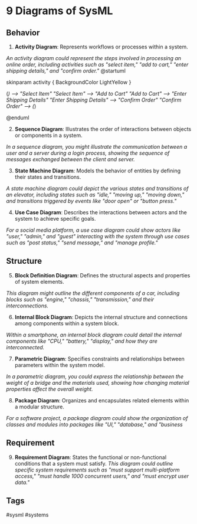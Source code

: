 # 9 Diagrams of SysML

## Behavior
1. **Activity Diagram**: Represents workflows or processes within a system.

*An activity diagram could represent the steps involved in processing an online order, including activities such as "select item," "add to cart," "enter shipping details," and "confirm order."*
@startuml

skinparam activity {
  BackgroundColor LightYellow
  }

  (*) --> "Select Item"
  "Select Item" --> "Add to Cart"
  "Add to Cart" --> "Enter Shipping Details"
  "Enter Shipping Details" --> "Confirm Order"
  "Confirm Order" --> (*)

  @enduml

2. **Sequence Diagram**: Illustrates the order of interactions between objects or components in a system.

*In a sequence diagram, you might illustrate the communication between a user and a server during a login process, showing the sequence of messages exchanged between the client and server.*

3. **State Machine Diagram**: Models the behavior of entities by defining their states and transitions.

*A state machine diagram could depict the various states and transitions of an elevator, including states such as "idle," "moving up," "moving down," and transitions triggered by events like "door open" or "button press."*

4. **Use Case Diagram**: Describes the interactions between actors and the system to achieve specific goals.

*For a social media platform, a use case diagram could show actors like "user," "admin," and "guest" interacting with the system through use cases such as "post status," "send message," and "manage profile."*

## Structure
5. **Block Definition Diagram**: Defines the structural aspects and properties of system elements.

*This diagram might outline the different components of a car, including blocks such as "engine," "chassis," "transmission," and their interconnections.*

6. **Internal Block Diagram**: Depicts the internal structure and connections among components within a system block.

*Within a smartphone, an internal block diagram could detail the internal components like "CPU," "battery," "display," and how they are interconnected.*

7. **Parametric Diagram**: Specifies constraints and relationships between parameters within the system model.

*In a parametric diagram, you could express the relationship between the weight of a bridge and the materials used, showing how changing material properties affect the overall weight.*

8. **Package Diagram**: Organizes and encapsulates related elements within a modular structure.

*For a software project, a package diagram could show the organization of classes and modules into packages like "UI," "database," and "business*

## Requirement
9. **Requirement Diagram**: States the functional or non-functional conditions that a system must satisfy.
*This diagram could outline specific system requirements such as "must support multi-platform access," "must handle 1000 concurrent users," and "must encrypt user data."*

## Tags
#sysml #systems
